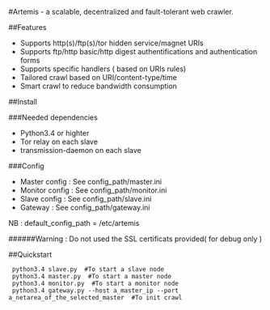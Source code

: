 #Artemis - a scalable, decentralized and fault-tolerant web crawler.


##Features
 - Supports http(s)/ftp(s)/tor hidden service/magnet URIs
 - Supports ftp/http basic/http digest authentifications and authentication forms
 - Supports specific handlers ( based on URIs rules)
 - Tailored crawl based on URI/content-type/time
 - Smart crawl to reduce bandwidth consumption
 
##Install

###Needed dependencies
 - Python3.4 or highter
 - Tor relay on each slave
 - transmission-daemon on each slave

###Config
 - Master config : See config_path/master.ini 
 - Monitor config : See config_path/monitor.ini 
 - Slave config : See config_path/slave.ini
 - Gateway : See config_path/gateway.ini 
 
 NB : default_config_path = /etc/artemis

 ######Warning : Do not used the SSL certificats provided( for debug only )

##Quickstart
```
 python3.4 slave.py  #To start a slave node
 python3.4 master.py  #To start a master node
 python3.4 monitor.py  #To start a monitor node
 python3.4 gateway.py --host a_master_ip --port a_netarea_of_the_selected_master  #To init crawl
```

